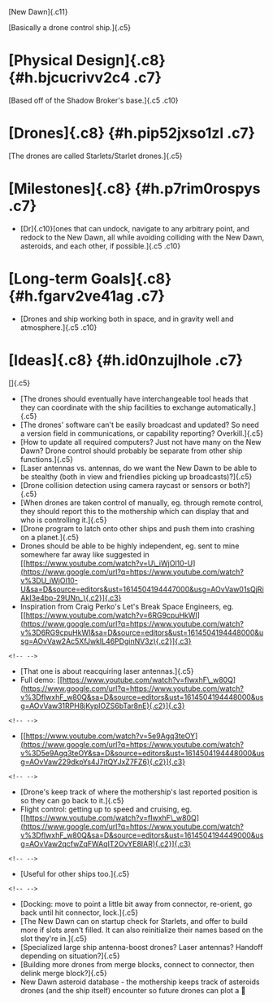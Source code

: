 [New Dawn]{.c11}

[Basically a drone control ship.]{.c5}

[Physical Design]{.c8} {#h.bjcucrivv2c4 .c7}
======================

[Based off of the Shadow Broker\'s base.]{.c5 .c10}

[Drones]{.c8} {#h.pip52jxso1zl .c7}
=============

[The drones are called Starlets/Starlet drones.]{.c5}

[Milestones]{.c8} {#h.p7rim0rospys .c7}
=================

-   [Dr]{.c10}[ones that can undock, navigate to any arbitrary point,
    and redock to the New Dawn, all while avoiding colliding with the
    New Dawn, asteroids, and each other, if possible.]{.c5 .c10}

[Long-term Goals]{.c8} {#h.fgarv2ve41ag .c7}
======================

-   [Drones and ship working both in space, and in gravity well and
    atmosphere.]{.c5 .c10}

[Ideas]{.c8} {#h.id0nzujlhole .c7}
============

[]{.c5}

-   [The drones should eventually have interchangeable tool heads that
    they can coordinate with the ship facilities to exchange
    automatically.]{.c5}
-   [The drones\' software can\'t be easily broadcast and updated? So
    need a version field in communications, or capability reporting?
    Overkill.]{.c5}
-   [How to update all required computers? Just not have many on the New
    Dawn? Drone control should probably be separate from other ship
    functions.]{.c5}
-   [Laser antennas vs. antennas, do we want the New Dawn to be able to
    be stealthy (both in view and friendlies picking up
    broadcasts)?]{.c5}
-   [Drone collision detection using camera raycast or sensors or
    both?]{.c5}
-   [When drones are taken control of manually, eg. through remote
    control, they should report this to the mothership which can display
    that and who is controlling it.]{.c5}
-   [Drone program to latch onto other ships and push them into crashing
    on a planet.]{.c5}
-   Drones should be able to be highly independent, eg. sent to mine
    somewhere far away like suggested in
    [[https://www.youtube.com/watch?v=U\_iWjOl10-U](https://www.google.com/url?q=https://www.youtube.com/watch?v%3DU_iWjOl10-U&sa=D&source=editors&ust=1614504194447000&usg=AOvVaw01sQjRiAkI3e4bp-29UNn_){.c2}]{.c3}
-   Inspiration from Craig Perko's Let's Break Space Engineers, eg.
    [[https://www.youtube.com/watch?v=6RG9cpuHkWI](https://www.google.com/url?q=https://www.youtube.com/watch?v%3D6RG9cpuHkWI&sa=D&source=editors&ust=1614504194448000&usg=AOvVaw2Ac5XfJwklL46PDginNV3z){.c2}]{.c3}

```{=html}
<!-- -->
```
-   [That one is about reacquiring laser antennas.]{.c5}
-   Full demo:
    [[https://www.youtube.com/watch?v=fIwxhF\_w80Q](https://www.google.com/url?q=https://www.youtube.com/watch?v%3DfIwxhF_w80Q&sa=D&source=editors&ust=1614504194448000&usg=AOvVaw31RPH8jKypIOZS6bTar8nE){.c2}]{.c3}

```{=html}
<!-- -->
```
-   [[https://www.youtube.com/watch?v=5e9Agq3teOY](https://www.google.com/url?q=https://www.youtube.com/watch?v%3D5e9Agq3teOY&sa=D&source=editors&ust=1614504194448000&usg=AOvVaw229dkpYs4J7itQYJxZ7FZ6){.c2}]{.c3}

```{=html}
<!-- -->
```
-   [Drone's keep track of where the mothership's last reported position
    is so they can go back to it.]{.c5}
-   Flight control: getting up to speed and cruising, eg.
    [[https://www.youtube.com/watch?v=fIwxhF\_w80Q](https://www.google.com/url?q=https://www.youtube.com/watch?v%3DfIwxhF_w80Q&sa=D&source=editors&ust=1614504194449000&usg=AOvVaw2qcfwZqFWAqIT2OvYE8IAR){.c2}]{.c3}

```{=html}
<!-- -->
```
-   [Useful for other ships too.]{.c5}

```{=html}
<!-- -->
```
-   [Docking: move to point a little bit away from connector, re-orient,
    go back until hit connector, lock.]{.c5}
-   [The New Dawn can on startup check for Starlets, and offer to build
    more if slots aren\'t filled. It can also reinitialize their names
    based on the slot they\'re in.]{.c5}
-   [Specialized large ship antenna-boost drones? Laser antennas?
    Handoff depending on situation?]{.c5}
-   [Building more drones from merge blocks, connect to connector, then
    delink merge block?]{.c5}
-   New Dawn asteroid database - the mothership keeps track of asteroids
    drones (and the ship itself) encounter so future drones can plot a
 
